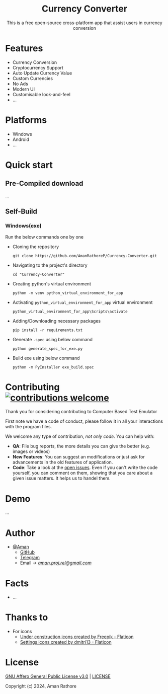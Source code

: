 <div align="center">
  <h1>Currency Converter</h1>
</div>

<p align="center">
  This is a free open-source cross-platform app that assist users in currency conversion
</p>


# Features

* Currency Conversion
* Cryptocurrency Support
* Auto Update Currency Value
* Custom Currencies
* No Ads
* Modern UI
* Customisable look-and-feel
* ...

# Platforms

* Windows
* Android
* ...

# Quick start

## Pre-Compiled download
...

## Self-Build

### Windows(exe)

Run the below commands one by one

* Cloning the repository
  ```
  git clone https://github.com/AmanRathoreP/Currency-Converter.git
  ```
* Navigating to the project's directory
  ```
  cd "Currency-Converter"
  ```
* Creating python's virtual environment
  ```
  python -m venv python_virtual_environment_for_app
  ```
* Activating `python_virtual_environment_for_app` virtual environment
  ```
  python_virtual_environment_for_app\Scripts\activate
  ```
* Adding/Downloading necessary packages
  ```
  pip install -r requirements.txt
  ```
* Generate `.spec` using below command
  ```
  python generate_spec_for_exe.py
  ```
* Build exe using below command
  ```
  python -m PyInstaller exe_build.spec
  ```

# Contributing [![contributions welcome](https://img.shields.io/badge/contributions-welcome-brightgreen.svg?style=flat)](issues.md)

Thank you for considering contributing to Computer Based Test Emulator

First note we have a code of conduct, please follow it in all your interactions with the program files.

We welcome any type of contribution, _not only code_. You can help with:
- **QA**: File bug reports, the more details you can give the better (e.g. images or videos)
- **New Features**: You can suggest an modifications or just ask for advancements in the old features of application.
- **Code**: Take a look at the [open issues](issues.md). Even if you can't write the code yourself, you can comment on them, showing that you care about a given issue matters. It helps us to handel them.

# Demo

...

# Author

- [@Aman](https://www.github.com/AmanRathoreP)
   - [GitHub](https://www.github.com/AmanRathoreP)
   - [Telegram](https://t.me/aman0864)
   - Email -> *aman.proj.rel@gmail.com*

# Facts
* ...

# Thanks to
* For icons
  * <a href="https://www.flaticon.com/free-icons/under-construction" title="under construction icons">Under construction icons created by Freepik - Flaticon</a>
  * <a href="https://www.flaticon.com/free-icons/settings" title="settings icons">Settings icons created by dmitri13 - Flaticon</a>


# License

[GNU Affero General Public License v3.0](https://choosealicense.com/licenses/agpl-3.0/) | [LICENSE](LICENSE/)

Copyright (c) 2024, Aman Rathore
